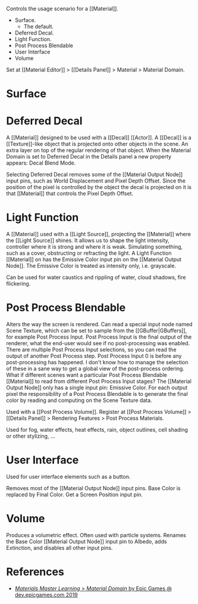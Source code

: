 Controls the usage scenario for a [[Material]].
- Surface.
	- The default.
- Deferred Decal.
- Light Function.
- Post Process Blendable
- User Interface
- Volume

Set at [[Material Editor]] > [[Details Panel]] > Material > Material Domain.

# Surface


# Deferred Decal

A [[Material]] designed to be used with a [[Decal]] [[Actor]].
A [[Decal]] is a [[Texture]]-like object that is projected onto other objects in the scene.
An extra layer on top of the regular rendering of that object.
When the Material Domain is set to Deferred Decal in the Details panel a new property appears: Decal Blend Mode.

Selecting Deferred Decal removes some of the [[Material Output Node]] input pins, such as World Displacement and Pixel Depth Offset.
Since the position of the pixel is controlled by the object the decal is projected on it is that [[Material]] that controls the Pixel Depth Offset.


# Light Function

A [[Material]] used with a [[Light Source]], projecting the [[Material]] where the [[Light Source]] shines.
It allows us to shape the light intensity, controller where it is strong and where it is weak.
Simulating something, such as a cover, obstructing or refracting the light.
A Light Function [[Material]] on has the Emissive Color input pin on the [[Material Output Node]].
The Emissive Color is treated as intensity only, i.e. grayscale.

Can be used for water caustics and rippling of water, cloud shadows, fire flickering.


# Post Process Blendable

Alters the way the screen is rendered.
Can read a special input node named Scene Texture,
which can be set to sample from the [[GBuffer|GBuffers]], for example Post Process Input.
Post Process Input is the final output of the renderer, what the end-user would see if no post-processing was enabled.
There are multiple Post Process Input selections, so you can read the output of another Post Process step.
Post Process Input 0 is before any post-processing has happened.
I don't know how to manage the selection of these in a sane way to get a global view of the post-process ordering.
What if different scenes want a particular Post Process Blendable [[Material]] to read from different Post Process Input stages?
The [[Material Output Node]] only has a single input pin: Emissive Color.
For each output pixel the responsibility of a Post Process Blendable is to generate the final color by reading and computing on the Scene Texture data.

Used with a [[Post Process Volume]].
Register at [[Post Process Volume]] > [[Details Panel]] > Rendering Features > Post Process Materials.

Used for fog, water effects, heat effects, rain, object outlines, cell shading or other stylizing, ...


# User Interface

Used for user interface elements such as a button.

Removes most of the [[Material Output Node]] input pins.
Base Color is replaced by Final Color.
Get a Screen Position input pin.


# Volume

Produces a volumetric effect.
Often used with particle systems.
Renames the Base Color [[Material Output Node]] input pin to Albedo, adds Extinction, and disables all other input pins.


# References

- [_Materials Master Learning_ > _Material Domain_ by Epic Games @ dev.epicgames.com 2019](https://dev.epicgames.com/community/learning/courses/2dy/unreal-engine-materials-master-learning/7M8/material-domain)


